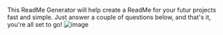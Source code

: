 This ReadMe Generator will help create a ReadMe for your futur projects fast and simple. Just answer a couple of questions below, and that's it, you're all set to go!
![image](https://user-images.githubusercontent.com/116414886/214215661-c1585de1-fecb-4593-a41e-dccb10e3c4f5.png)
